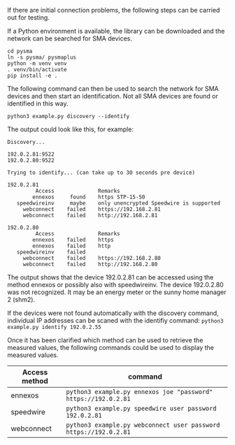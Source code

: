 If there are initial connection problems, the following steps can be carried out for testing.

If a Python environment is available, the library can be downloaded and the network can be searched for SMA devices.

```git clone -b tripowerX https://github.com/littleyoda/pysma/
cd pysma
ln -s pysma/ pysmaplus
python -m venv venv
. venv/bin/activate
pip install -e .
```

The following command can then be used to search the network for SMA devices and then start an identification. Not all SMA devices are found or identified in this way.  

```python3 example.py discovery --identify```

The output could look like this, for example:
```Library version: 0.2.8
Discovery...

192.0.2.81:9522
192.0.2.80:9522

Trying to identify... (can take up to 30 seconds pre device)

192.0.2.81
         Access              Remarks
        ennexos     found    https STP-15-50
   speedwireinv     maybe    only unencrypted Speedwire is supported
     webconnect    failed    https://192.168.2.81
     webconnect    failed    http://192.168.2.81

192.0.2.80
         Access              Remarks
        ennexos    failed    https
        ennexos    failed    http
   speedwireinv    failed    
     webconnect    failed    https://192.168.2.80
     webconnect    failed    http://192.168.2.80
```

The output shows that the device 192.0.2.81 can be accessed using the method ennexos or possibly also with speedwireinv.
The device 192.0.2.80 was not recognized. It may be an energy meter or the sunny home manager 2 (shm2).


If the devices were not found automatically with the discovery command, individual IP addresses can be scaned with the identifiy command:
```python3 example.py identify 192.0.2.55```

Once it has been clarified which method can be used to retrieve the measured values, the following commands could be used to display the measured values.

| Access method | command |
| ----------- | ----------- |
| ennexos | ```python3 example.py ennexos joe "password" https://192.0.2.81 ```|
| speedwire | ```python3 example.py speedwire user password 192.0.2.81``` |
| webconnect | ```python3 example.py webconnect user password https://192.0.2.81``` |
